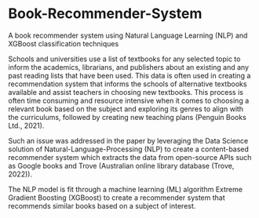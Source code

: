 # Book-Recommender-System
A book recommender system using Natural Language Learning (NLP) and XGBoost classification techniques

Schools and universities use a list of textbooks for any selected topic to inform the academics, librarians, and publishers about an existing and any past reading lists that have been used. This data is often used in creating a recommendation system that informs the schools of alternative textbooks available and assist teachers in choosing new textbooks. This process is often time consuming and resource intensive when it comes to choosing a relevant book based on the subject and exploring its genres to align with the curriculums, followed by creating new teaching plans (Penguin Books Ltd., 2021).

Such an issue was addressed in the paper by leveraging the Data Science solution of Natural-Language-Processing (NLP) to create a content-based recommender system which extracts the data from open-source APIs such as Google books and Trove (Australian online library database (Trove, 2022)). 

The NLP model is fit through a machine learning (ML) algorithm Extreme Gradient Boosting (XGBoost) to create a recommender system that recommends similar books based on a subject of interest.
